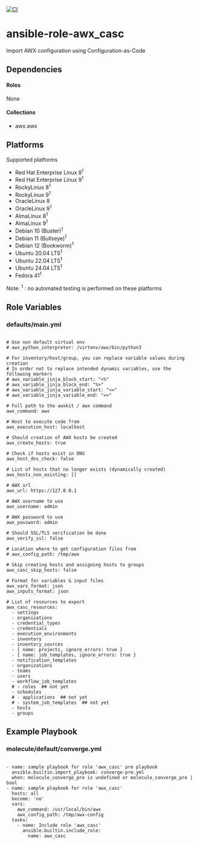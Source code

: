 [![CI](https://github.com/de-it-krachten/ansible-role-awx_casc/workflows/CI/badge.svg?event=push)](https://github.com/de-it-krachten/ansible-role-awx_casc/actions?query=workflow%3ACI)


# ansible-role-awx_casc

Import AWX configuration using Configuration-as-Code 



## Dependencies

#### Roles
None

#### Collections
- awx.awx

## Platforms

Supported platforms

- Red Hat Enterprise Linux 8<sup>1</sup>
- Red Hat Enterprise Linux 9<sup>1</sup>
- RockyLinux 8<sup>1</sup>
- RockyLinux 9<sup>1</sup>
- OracleLinux 8
- OracleLinux 9<sup>1</sup>
- AlmaLinux 8<sup>1</sup>
- AlmaLinux 9<sup>1</sup>
- Debian 10 (Buster)<sup>1</sup>
- Debian 11 (Bullseye)<sup>1</sup>
- Debian 12 (Bookworm)<sup>1</sup>
- Ubuntu 20.04 LTS<sup>1</sup>
- Ubuntu 22.04 LTS<sup>1</sup>
- Ubuntu 24.04 LTS<sup>1</sup>
- Fedora 41<sup>1</sup>

Note:
<sup>1</sup> : no automated testing is performed on these platforms

## Role Variables
### defaults/main.yml
<pre><code>
# Use non default virtual env
# awx_python_interpreter: /virtenv/awx/bin/python3

# For inventory/host/group, you can replace variable values during creation
# In order not to replace intended dynamic variables, use the following markers
# awx_variable_jinja_block_start: "<%"
# awx_variable_jinja_block_end: "%>"
# awx_variable_jinja_variable_start: "<="
# awx_variable_jinja_variable_end: "=>"

# Full path to the awxkit / awx command
awx_command: awx

# Host to execute code from
awx_execution_host: localhost

# Should creation of AWX hosts be created
awx_create_hosts: true

# Check if hosts exist in DNS
awx_host_dns_check: false

# List of hosts that no longer exists (dynamically created)
awx_hosts_non_existing: []

# AWX url
awx_url: https://127.0.0.1

# AWX username to use
awx_username: admin

# AWX password to use
awx_password: admin

# Should SSL/TLS verification be done
awx_verify_ssl: false

# Location where to get configuration files from
# awx_config_path: /tmp/awx

# Skip creating hosts and assigning hosts to groups
awx_casc_skip_hosts: false

# Format for variables & input files
awx_vars_format: json
awx_inputs_format: json

# List of resources to export
awx_casc_resources:
  - settings
  - organizations
  - credential_types
  - credentials
  - execution_environments
  - inventory
  - inventory_sources
  - { name: projects, ignore_errors: true }
  - { name: job_templates, ignore_errors: true }
  - notification_templates
  - organizations
  - teams
  - users
  - workflow_job_templates
  # - roles  ## not yet
  - schedules
  # - applications  ## not yet
  # - system_job_templates  ## not yet
  - hosts
  - groups
</pre></code>




## Example Playbook
### molecule/default/converge.yml
<pre><code>
- name: sample playbook for role 'awx_casc' pre playbook
  ansible.builtin.import_playbook: converge-pre.yml
  when: molecule_converge_pre is undefined or molecule_converge_pre | bool
- name: sample playbook for role 'awx_casc'
  hosts: all
  become: 'no'
  vars:
    awx_command: /usr/local/bin/awx
    awx_config_path: /tmp/awx-config
  tasks:
    - name: Include role 'awx_casc'
      ansible.builtin.include_role:
        name: awx_casc
</pre></code>
